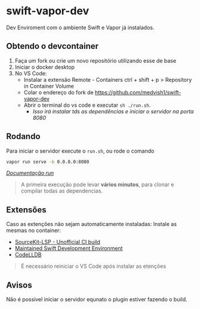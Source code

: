 # swift-vapor-dev
Dev Enviroment com o ambiente Swift e Vapor já instalados.

## Obtendo o devcontainer
1. Faça um fork ou crie um novo repositório utilizando esse de base
2. Iniciar o docker desktop
3. No VS Code:
   - Instalar a extensão Remote - Containers
ctrl + shift + p > Repository in Container Volume
   - Colar o endereço do fork de https://github.com/medvish1/swift-vapor-dev
   - Abrir o terminal do vs code e executar `sh ./run.sh`. 
     - _Isso irá instalar tds as dependências e iniciar o servidor na porta 8080_


## Rodando
Para iniciar o servidor execute o  `run.sh`, ou rode o comando
```bash
vapor run serve -b 0.0.0.0:8080
```
_[Documentação run](https://docs.vapor.codes/4.0/server/#serve-command)_

> A primeira execução pode levar **vários minutos**, para clonar e compilar todas as dependencias.


## Extensões

Caso as extenções não sejam automaticamente instaladas:
Instale as mesmas no container:
- [SourceKit-LSP - Unofficial CI build](https://marketplace.visualstudio.com/items?itemName=pvasek.sourcekit-lsp--dev-unofficial)
- [Maintained Swift Development Environment](https://marketplace.visualstudio.com/items?itemName=vknabel.vscode-swift-development-environment)
- [CodeLLDB](https://marketplace.visualstudio.com/items?itemName=vadimcn.vscode-lldb)

> É necessário reiniciar o VS Code após instalar as etenções

## Avisos
Não é possível iniciar o servidor equnato o plugin estiver fazendo o build.
